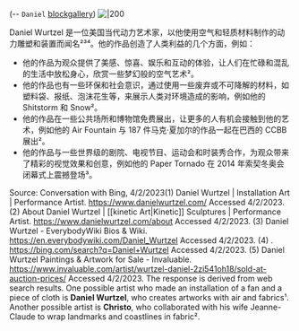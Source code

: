 (-- `Daniel` [blockgallery](https://blockgallery.art/nft/daniel))
![|200](https://nftify-platform.s3.ap-southeast-1.amazonaws.com/img-preview/61c1c0ba7ad3ab7a078a019f-1640117623152.jpg)




Daniel Wurtzel 是一位美国当代动力艺术家，以他使用空气和轻质材料制作的动力雕塑和装置而闻名²³⁴。他的作品创造了人类利益的几个方面，例如：

- 他的作品为观众提供了美感、惊喜、娱乐和互动的体验，让人们在忙碌和混乱的生活中放松身心，欣赏一些梦幻般的空气艺术²。
- 他的作品也有一些环保和社会意识，通过使用一些废弃或不可降解的材料，如塑料袋、报纸、泡沫花生等，来展示人类对环境造成的影响，例如他的 Shitstorm 和 Snow²。
- 他的作品在一些公共场所和博物馆免费展出，让更多的人有机会接触到他的艺术，例如他的 Air Fountain 与 187 件马克·夏加尔的作品一起在巴西的 CCBB 展出²。
- 他的作品与一些世界级的剧院、电视节目、运动会和时装秀合作，为观众带来了精彩的视觉效果和创意，例如他的 Paper Tornado 在 2014 年索契冬奥会闭幕式上震撼登场³。

Source: Conversation with Bing, 4/2/2023(1) Daniel Wurtzel | Installation Art | Performance Artist. https://www.danielwurtzel.com/ Accessed 4/2/2023.
(2) About Daniel Wurtzel | [[kinetic Art|Kinetic]] Sculptures | Performance Artist. https://www.danielwurtzel.com/about Accessed 4/2/2023.
(3) Daniel Wurtzel - EverybodyWiki Bios & Wiki. https://en.everybodywiki.com/Daniel_Wurtzel Accessed 4/2/2023.
(4) . https://bing.com/search?q=Daniel+Wurtzel Accessed 4/2/2023.
(5) Daniel Wurtzel Paintings & Artwork for Sale - Invaluable. https://www.invaluable.com/artist/wurtzel-daniel-2zi541oh18/sold-at-auction-prices/ Accessed 4/2/2023.
 The response is derived from web search results. One possible artist who made an installation of a fan and a piece of cloth is **Daniel Wurtzel**, who creates artworks with air and fabrics¹. Another possible artist is **Christo**, who collaborated with his wife Jeanne-Claude to wrap landmarks and coastlines in fabric².




